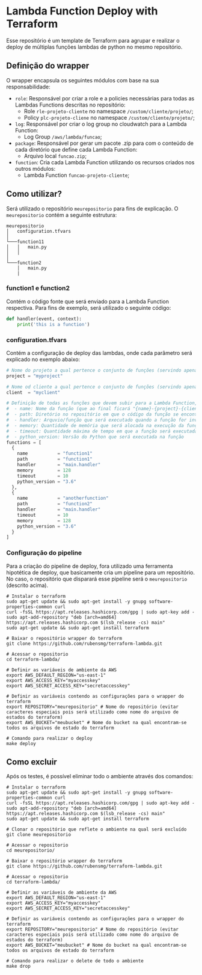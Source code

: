# Lambda Function Deploy with Terraform

Esse repositório é um template de Terraform para agrupar e realizar o deploy de múltiplas funções lambdas de python no mesmo repositório.

## Definição do wrapper

O wrapper encapsula os seguintes módulos com base na sua responsabilidade:

- `role`: Responsável por criar a role e a policies necessárias para todas as Lambdas Functions descritas no repositório:
  - Role `rle-projeto-cliente` no namespace `/custom/cliente/projeto/`;
  - Policy `plc-projeto-cliene` no namespace `/custom/cliente/projeto/`; 
- `log`: Responsável por criar o log group no cloudwatch para a Lambda Function:
  - Log Group `/aws/lambda/funcao`;
- `package`: Responsável por gerar um pacote .zip para com o conteúdo de cada diretório que define cada Lambda Function:
  - Arquivo local `funcao.zip`;
- `function`: Cria cada Lambda Function utilizando os recursos criados nos outros módulos:
  - Lambda Function `funcao-projeto-cliente`;

## Como utilizar?

Será utilizado o repositório `meurepositorio` para fins de explicação. O `meurepositorio` contém a seguinte estrutura:

```
meurepositorio
│   configuration.tfvars    
│
└───function11
│   │   main.py
│   │
│   
└───function2
    │   main.py
    |
```

### function1 e function2

Contém o código fonte que será enviado para a Lambda Function respectiva. Para fins de exemplo, será utilizado o seguinte código:

```python
def handler(event, context):
    print('this is a function')
```

### configuration.tfvars

Contém a configuração de deploy das lambdas, onde cada parâmetro será explicado no exemplo abaixo:

```tfvars
# Nome do projeto a qual pertence o conjunto de funções (servindo apenas para marcar com tags os elementos)
project = "myproject" 

# Nome od cliente a qual pertence o conjunto de funções (servindo apenas para marcar com tags os elementos)
client  = "myclient"

# Definição de todas as funções que devem subir para a Lambda Function, onde:
#  - name: Nome da função (que ao final ficará "{name}-{project}-{client}")
#  - path: Diretório no repositório em que o código da função se encontra (como por exemplo, function1)
#  - handler: Arquvio/função que será executado quando a função for invocada (nomearquivo.nomefuncao)
#  - memory: Quantidade de memória que será alocada na execução da função
#  - timeout: Quantidade máxima de tempo em que a função será executada
#  - python_version: Versão do Python que será executada na função 
functions = [
  {
    name           = "function1"
    path           = "function1"
    handler        = "main.handler"
    memory         = 128
    timeout        = 10
    python_version = "3.6"
  },
  {
    name           = "anotherfunction"
    path           = "function2"
    handler        = "main.handler"
    timeout        = 10
    memory         = 128
    python_version = "3.6"
  }
]
```

### Configuração do pipeline

Para a criação do pipeline de deploy, fora utilizado uma ferramenta hipotética de deploy, que basicamente cria um pipeline para um repositório. No caso, o repositório que disparará esse pipeline será o `meurepositorio` (descrito acima).


```shell
# Instalar o terraform
sudo apt-get update && sudo apt-get install -y gnupg software-properties-common curl
curl -fsSL https://apt.releases.hashicorp.com/gpg | sudo apt-key add -
sudo apt-add-repository "deb [arch=amd64] https://apt.releases.hashicorp.com $(lsb_release -cs) main"
sudo apt-get update && sudo apt-get install terraform

# Baixar o repositório wrapper do terraform
git clone https://github.com/rubensmg/terraform-lambda.git

# Acessar o repositorio
cd terraform-lambda/

# Definir as variáveis de ambiente da AWS
export AWS_DEFAULT_REGION="us-east-1" 
export AWS_ACCESS_KEY="myaccesskey"
export AWS_SECRET_ACCESS_KEY="secretaccesskey"

# Definir as variáveis contendo as configurações para o wrapper do terraform
export REPOSITORY="meurepositorio" # Nome do repositório (evitar caracteres especiais pois será utilizado como nome do arquivo de estados do terraform)
export AWS_BUCKET="meubucket" # Nome do bucket na qual encontram-se todos os arquivos de estado do terraform

# Comando para realizar o deploy
make deploy
```

## Como excluir

Após os testes, é possível eliminar todo o ambiente através dos comandos:

```shell
# Instalar o terraform
sudo apt-get update && sudo apt-get install -y gnupg software-properties-common curl
curl -fsSL https://apt.releases.hashicorp.com/gpg | sudo apt-key add -
sudo apt-add-repository "deb [arch=amd64] https://apt.releases.hashicorp.com $(lsb_release -cs) main"
sudo apt-get update && sudo apt-get install terraform

# Clonar o repositório que reflete o ambiente na qual será excluído
git clone meurepositorio

# Acessar o repositorio
cd meurepositorio/

# Baixar o repositório wrapper do terraform
git clone https://github.com/rubensmg/terraform-lambda.git

# Acessar o repositorio
cd terraform-lambda/

# Definir as variáveis de ambiente da AWS
export AWS_DEFAULT_REGION="us-east-1" 
export AWS_ACCESS_KEY="myaccesskey"
export AWS_SECRET_ACCESS_KEY="secretaccesskey"

# Definir as variáveis contendo as configurações para o wrapper do terraform
export REPOSITORY="meurepositorio" # Nome do repositório (evitar caracteres especiais pois será utilizado como nome do arquivo de estados do terraform)
export AWS_BUCKET="meubucket" # Nome do bucket na qual encontram-se todos os arquivos de estado do terraform

# Comando para realizar o delete de todo o ambiente
make drop
```